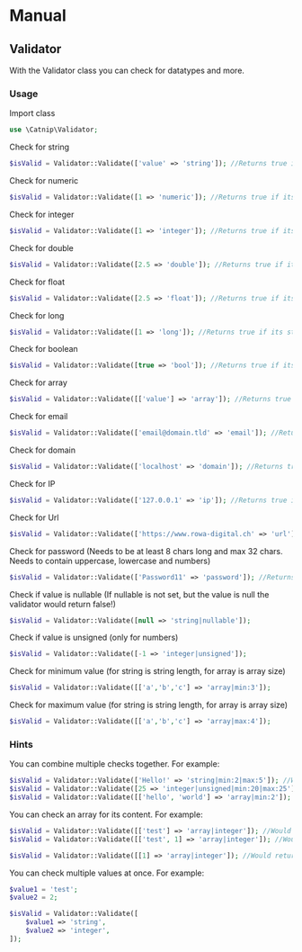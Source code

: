 # Manual

## Validator

With the Validator class you can check for datatypes and more.

### Usage

Import class
```php
use \Catnip\Validator;
```

Check for string
```php
$isValid = Validator::Validate(['value' => 'string']); //Returns true if its string, false if not
```

Check for numeric
```php
$isValid = Validator::Validate([1 => 'numeric']); //Returns true if its string, false if not
```

Check for integer
```php
$isValid = Validator::Validate([1 => 'integer']); //Returns true if its string, false if not
```

Check for double
```php
$isValid = Validator::Validate([2.5 => 'double']); //Returns true if its string, false if not
```

Check for float
```php
$isValid = Validator::Validate([2.5 => 'float']); //Returns true if its string, false if not
```

Check for long
```php
$isValid = Validator::Validate([1 => 'long']); //Returns true if its string, false if not
```

Check for boolean
```php
$isValid = Validator::Validate([true => 'bool']); //Returns true if its string, false if not
```

Check for array
```php
$isValid = Validator::Validate([['value'] => 'array']); //Returns true if its string, false if not
```

Check for email
```php
$isValid = Validator::Validate(['email@domain.tld' => 'email']); //Returns true if its string, false if not
```

Check for domain
```php
$isValid = Validator::Validate(['localhost' => 'domain']); //Returns true if its string, false if not
```

Check for IP
```php
$isValid = Validator::Validate(['127.0.0.1' => 'ip']); //Returns true if its string, false if not
```

Check for Url
```php
$isValid = Validator::Validate(['https://www.rowa-digital.ch' => 'url']); //Returns true if its string, false if not
```

Check for password (Needs to be at least 8 chars long and max 32 chars. Needs to contain uppercase, lowercase and numbers)
```php
$isValid = Validator::Validate(['Password11' => 'password']); //Returns true if its string, false if not
```

Check if value is nullable (If nullable is not set, but the value is null the validator would return false!)
```php
$isValid = Validator::Validate([null => 'string|nullable']);
```

Check if value is unsigned (only for numbers)
```php
$isValid = Validator::Validate([-1 => 'integer|unsigned']);
```

Check for minimum value (for string is string length, for array is array size)
```php
$isValid = Validator::Validate([['a','b','c'] => 'array|min:3']);
```

Check for maximum value (for string is string length, for array is array size)
```php
$isValid = Validator::Validate([['a','b','c'] => 'array|max:4']);
```

### Hints
You can combine multiple checks together. For example:
```php
$isValid = Validator::Validate(['Hello!' => 'string|min:2|max:5']); //Would return false if string length is smaller than 2 and bigger than 5
$isValid = Validator::Validate([25 => 'integer|unsigned|min:20|max:25']); //Would return false if integer would be below 0, smaller than 20 or bigger than 25
$isValid = Validator::Validate([['hello', 'world'] => 'array|min:2']); //Would return false if array would have less than 2 items
```

You can check an array for its content. For example:
```php
$isValid = Validator::Validate([['test'] => 'array|integer']); //Would return false, because test is a string and not an integer
$isValid = Validator::Validate([['test', 1] => 'array|integer']); //Would return false, because test is a string and not an integer

$isValid = Validator::Validate([[1] => 'array|integer']); //Would return true, because 1 is an integer
```

You can check multiple values at once. For example:
```php
$value1 = 'test';
$value2 = 2;

$isValid = Validator::Validate([
    $value1 => 'string',
    $value2 => 'integer', 
]);
```